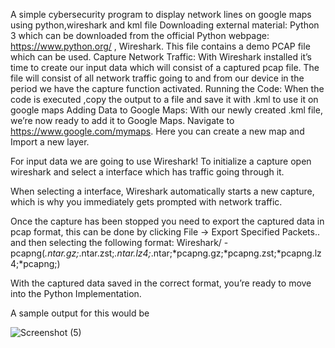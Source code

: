 A simple cybersecurity program to display network lines on google maps using python,wireshark and kml file Downloading external material: Python 3 which can be downloaded from the official Python webpage: https://www.python.org/ , Wireshark. This file contains a demo PCAP file which can be used. Capture Network Traffic: With Wireshark installed it’s time to create our input data which will consist of a captured pcap file. The file will consist of all network traffic going to and from our device in the period we have the capture function activated. Running the Code: When the code is executed ,copy the output to a file and save it with .kml to use it on google maps Adding Data to Google Maps: With our newly created .kml file, we’re now ready to add it to Google Maps. Navigate to https://www.google.com/mymaps. Here you can create a new map and Import a new layer.

For input data we are going to use Wireshark!
To initialize a capture open wireshark and select a interface which has traffic going through it.

When selecting a interface, Wireshark automatically starts a new capture, which is why you immediately gets prompted with network traffic. 

Once the capture has been stopped you need to export the captured data in pcap format, this can be done by clicking File -> Export Specified Packets.. and then selecting the following format: Wireshark/  -pcapng(*.ntar.gz;*.ntar.zst;*.ntar.lz4;*.ntar;*pcapng.gz;*pcapng.zst;*pcapng.lz4;*pcapng;)

With the captured data saved in the correct format, you’re ready to move into the Python Implementation.

A sample output for this would be 

![Screenshot (5)](https://github.com/rohan7658/Tracker/assets/117381038/bf31b427-4acb-4fdb-9d22-e6418555ce85)

